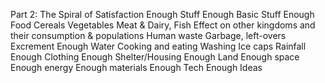 Part 2: The Spiral of Satisfaction Enough Stuff Enough Basic Stuff Enough Food Cereals Vegetables Meat & Dairy, Fish 
Effect on other kingdoms and their consumption & populations 
Human waste Garbage, left-overs Excrement Enough Water Cooking and eating Washing Ice caps Rainfall Enough Clothing Enough Shelter/Housing Enough Land Enough space Enough energy Enough materials  Enough Tech Enough Ideas